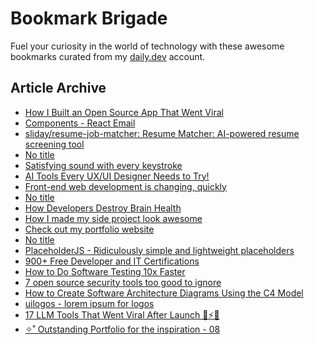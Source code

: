 # Bookmark Brigade
Fuel your curiosity in the world of technology with these awesome bookmarks curated from my [daily.dev](https://app.daily.dev/Anmol-Baranwal) account.

## Article Archive

<!-- DAILY-DEV-BOOKMARKS:START -->
- [How I Built an Open Source App That Went Viral](https://app.daily.dev/posts/gnxS1fFDa?utm_source=rss&utm_medium=bookmarks&utm_campaign=iWZFqWGzJuZ3TMf4ZW9aZ)
- [Components - React Email](https://app.daily.dev/posts/rGsUYjCR9?utm_source=rss&utm_medium=bookmarks&utm_campaign=iWZFqWGzJuZ3TMf4ZW9aZ)
- [sliday/resume-job-matcher: Resume Matcher: AI-powered resume screening tool](https://app.daily.dev/posts/gwMXVvwSq?utm_source=rss&utm_medium=bookmarks&utm_campaign=iWZFqWGzJuZ3TMf4ZW9aZ)
- [No title](https://app.daily.dev/posts/gSThzyEZK?utm_source=rss&utm_medium=bookmarks&utm_campaign=iWZFqWGzJuZ3TMf4ZW9aZ)
- [Satisfying sound with every keystroke](https://app.daily.dev/posts/DDEmKdL5Y?utm_source=rss&utm_medium=bookmarks&utm_campaign=iWZFqWGzJuZ3TMf4ZW9aZ)
- [AI Tools Every UX/UI Designer Needs to Try!](https://app.daily.dev/posts/wVd6lCHGJ?utm_source=rss&utm_medium=bookmarks&utm_campaign=iWZFqWGzJuZ3TMf4ZW9aZ)
- [Front-end web development is changing, quickly](https://app.daily.dev/posts/r25QHB8SI?utm_source=rss&utm_medium=bookmarks&utm_campaign=iWZFqWGzJuZ3TMf4ZW9aZ)
- [No title](https://app.daily.dev/posts/eR2L5Fk5d?utm_source=rss&utm_medium=bookmarks&utm_campaign=iWZFqWGzJuZ3TMf4ZW9aZ)
- [How Developers Destroy Brain Health](https://app.daily.dev/posts/OHpov2AI7?utm_source=rss&utm_medium=bookmarks&utm_campaign=iWZFqWGzJuZ3TMf4ZW9aZ)
- [How I made my side project look awesome](https://app.daily.dev/posts/z52diwQq2?utm_source=rss&utm_medium=bookmarks&utm_campaign=iWZFqWGzJuZ3TMf4ZW9aZ)
- [Check out my portfolio website](https://app.daily.dev/posts/OO6nrJitR?utm_source=rss&utm_medium=bookmarks&utm_campaign=iWZFqWGzJuZ3TMf4ZW9aZ)
- [No title](https://app.daily.dev/posts/RPBjjBIWN?utm_source=rss&utm_medium=bookmarks&utm_campaign=iWZFqWGzJuZ3TMf4ZW9aZ)
- [PlaceholderJS - Ridiculously simple and lightweight placeholders](https://app.daily.dev/posts/x2BOAyQsv?utm_source=rss&utm_medium=bookmarks&utm_campaign=iWZFqWGzJuZ3TMf4ZW9aZ)
- [900+ Free Developer and IT Certifications](https://app.daily.dev/posts/JUhD9L3M9?utm_source=rss&utm_medium=bookmarks&utm_campaign=iWZFqWGzJuZ3TMf4ZW9aZ)
- [How to Do Software Testing 10x Faster](https://app.daily.dev/posts/zj0pCV4mU?utm_source=rss&utm_medium=bookmarks&utm_campaign=iWZFqWGzJuZ3TMf4ZW9aZ)
- [7 open source security tools too good to ignore](https://app.daily.dev/posts/qQYa7QOUG?utm_source=rss&utm_medium=bookmarks&utm_campaign=iWZFqWGzJuZ3TMf4ZW9aZ)
- [How to Create Software Architecture Diagrams Using the C4 Model](https://app.daily.dev/posts/bgypRAZxw?utm_source=rss&utm_medium=bookmarks&utm_campaign=iWZFqWGzJuZ3TMf4ZW9aZ)
- [uilogos - lorem ipsum for logos](https://app.daily.dev/posts/adaLudign?utm_source=rss&utm_medium=bookmarks&utm_campaign=iWZFqWGzJuZ3TMf4ZW9aZ)
- [17 LLM Tools That Went Viral After Launch 🎯⚡🎁](https://app.daily.dev/posts/aBBTNRac7?utm_source=rss&utm_medium=bookmarks&utm_campaign=iWZFqWGzJuZ3TMf4ZW9aZ)
- [✧˚ Outstanding Portfolio for the inspiration - 08](https://app.daily.dev/posts/saVz88mdR?utm_source=rss&utm_medium=bookmarks&utm_campaign=iWZFqWGzJuZ3TMf4ZW9aZ)
<!-- DAILY-DEV-BOOKMARKS:END -->

